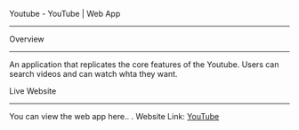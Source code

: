 Youtube - YouTube | Web App
__________________________________________________________________________________________________________________________________________________________________________________________________________
Overview
_________________________________________________________________________________________________________________________________________________________________________________________________________
An application that replicates the core features of the Youtube. Users can search videos and can watch whta they want.

Live Website 
__________________________________________________________________________________________________________________________________________________________________________________________________________
You can view the web app here..
  . Website Link: [YouTube](https://youtubeclonees.netlify.app)


